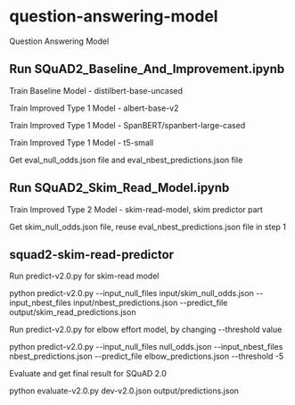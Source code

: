 # question-answering-model
Question Answering Model

## Run SQuAD2_Baseline_And_Improvement.ipynb

Train Baseline Model - distilbert-base-uncased

Train Improved Type 1 Model - albert-base-v2

Train Improved Type 1 Model - SpanBERT/spanbert-large-cased

Train Improved Type 1 Model - t5-small

Get eval_null_odds.json file and eval_nbest_predictions.json file

## Run SQuAD2_Skim_Read_Model.ipynb

Train Improved Type 2 Model - skim-read-model, skim predictor part

Get skim_null_odds.json file, reuse eval_nbest_predictions.json file in step 1

## squad2-skim-read-predictor

Run predict-v2.0.py for skim-read model

python predict-v2.0.py --input_null_files input/skim_null_odds.json --input_nbest_files input/nbest_predictions.json --predict_file output/skim_read_predictions.json

Run predict-v2.0.py for elbow effort model, by changing --threshold value

python predict-v2.0.py --input_null_files null_odds.json --input_nbest_files nbest_predictions.json --predict_file elbow_predictions.json --threshold -5

Evaluate and get final result for SQuAD 2.0

python evaluate-v2.0.py dev-v2.0.json output/predictions.json